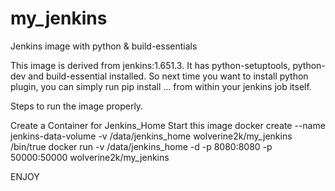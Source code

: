 # my_jenkins
Jenkins image with python &amp; build-essentials

This image is derived from jenkins:1.651.3. It has python-setuptools, python-dev and build-essential installed. So next time you want to install python plugin, you can simply run pip install ... from within your jenkins job itself.

Steps to run the image properly.

Create a Container for Jenkins_Home
Start this image
docker create --name jenkins-data-volume -v /data/jenkins_home wolverine2k/my_jenkins /bin/true
docker run -v /data/jenkins_home -d -p 8080:8080 -p 50000:50000 wolverine2k/my_jenkins

ENJOY
